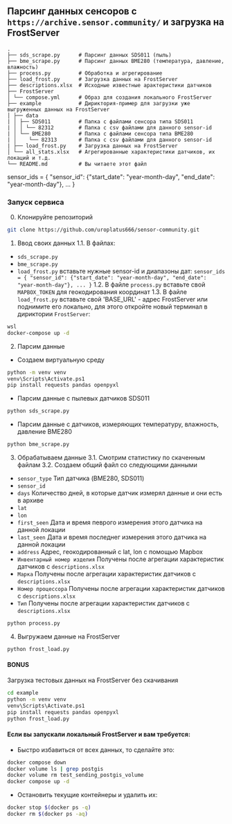 ## Парсинг данных сенсоров с `https://archive.sensor.community/` и загрузка на FrostServer


```
.
├── sds_scrape.py      # Парсинг данных SDS011 (пыль)
├── bme_scrape.py      # Парсинг данных BME280 (температура, давление, влажность)
├── process.py         # Обработка и агрегирование
├── load_frost.py      # Загрузка данных на FrostServer
├── descriptions.xlsx  # Исходные известные арактеристики датчиков
├── FrostServer
│ └── compose.yml      # Образ для создания локального FrostServer
├── example            # Дириктория-пример для загрузки уже выгруженных данных на FrostServer
│ ├── data 
| │ ├── SDS011         # Папка с файлами сенсора типа SDS011
| │ │ └── 82312        # Папка с csv файлами для данного sensor-id
| │ └── BME280         # Папка с файлами сенсора типа BME280
| │    └── 82313       # Папка с csv файлами для данного sensor-id
| ├── load_frost.py    # Загрузка данных на FrostServer
│ └── all_stats.xlsx   # Агрегированные характеристики датчиков, их локаций и т.д.
└── README.md          # Вы читаете этот файл
```
sensor_ids = {
    "sensor_id": {"start_date": "year-month-day", "end_date": "year-month-day"},
    ...
}
### Запуск сервиса
0. Клонируйте репозиторий
```bash
git clone https://github.com/uroplatus666/sensor-community.git
```
1. Ввод своих данных
1.1. В файлах:
- `sds_scrape.py`
- `bme_scrape.py`
- `load_frost.py`
вставьте нужные sensor-id и диапазоны дат:
`sensor_ids = {
    "sensor_id": {"start_date": "year-month-day", "end_date": "year-month-day"},
    ...
}`
1.2. В файле `process.py` вставьте свой `MAPBOX_TOKEN` для геокодирования координат
1.3. В файле `load_frost.py` вставьте свой 'BASE_URL' - адрес FrostServer или поднимите его локально, для этого откройте новый терминал в дириктории `FrostServer`:
```bash
wsl
docker-compose up -d
```

2. Парсим данные
- Создаем виртуальную среду
```bash
python -m venv venv
venv\Scripts\Activate.ps1
pip install requests pandas openpyxl
```
- Парсим данные с пылевых датчиков SDS011
```bash
python sds_scrape.py
```
- Парсим данные с датчиков, измеряющих температуру, влажность, давление BME280
```bash
python bme_scrape.py
```
3. Обрабатываем данные
3.1. Смотрим статистику по скаченным файлам
3.2. Создаем общий файл со следующими данными
- `sensor_type`                    Тип датчика (BME280, SDS011)
- `sensor_id`
- `days`                           Количество дней, в которые датчик измерял данные и они есть в архиве
- `lat`       
- `lon`
- `first_seen`                     Дата и время певрого измерения этого датчика на данной локации
- `last_seen`                      Дата и время последнег измерения этого датчика на данной локации
- `address`                        Адрес, геокодированный с lat, lon с помощью Mapbox
- `Инвентарный номер изделия`      Получены после агрегации характеристик датчиков с `descriptions.xlsx`
- `Марка`                          Получены после агрегации характеристик датчиков с `descriptions.xlsx`
- `Номер процессора`               Получены после агрегации характеристик датчиков с `descriptions.xlsx`
- `Тип`                            Получены после агрегации характеристик датчиков с `descriptions.xlsx`
```bash
python process.py
```
4. Выгружаем данные на FrostServer
```bash
python frost_load.py
```

#### BONUS
Загрузка тестовых данных на FrostServer без скачивания
```bash
cd example
python -m venv venv
venv\Scripts\Activate.ps1
pip install requests pandas openpyxl
python frost_load.py
```
#### Если вы запускали локальный FrostServer и вам требуется:
- Быстро избавиться от всех данных, то сделайте это:
```bash
docker compose down
docker volume ls | grep postgis
docker volume rm test_sending_postgis_volume
docker compose up -d
```
- Остановить текущие контейнеры и удалить их:
```bash
docker stop $(docker ps -q)
docker rm $(docker ps -aq)
```
